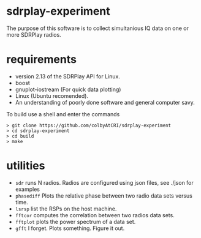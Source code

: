 # sdrplay-experiment
The purpose of this software is to collect simultanious IQ data on one or more SDRPlay radios.

# requirements

- version 2.13 of the SDRPlay API for Linux.
- boost
- gnuplot-iostream (For quick data plotting) 
- Linux (Ubuntu recomended).
- An understanding of poorly done software and general computer savy.

To build use a shell and enter the commands 

```
> git clone https://github.com/colbyAtCRI/sdrplay-experiment
> cd sdrplay-experiment
> cd build
> make
```

# utilities

- `sdr` runs N radios. Radios are configured using json files, see ./json for examples
- `phasediff` Plots the relative phase between two radio data sets versus time.
- `lsrsp` list the RSPs on the host machine.
- `fftcor` computes the correlation between two radios data sets.
- `fftplot` plots the power spectrum of a data set.
- `gfft` I forget. Plots something. Figure it out.
